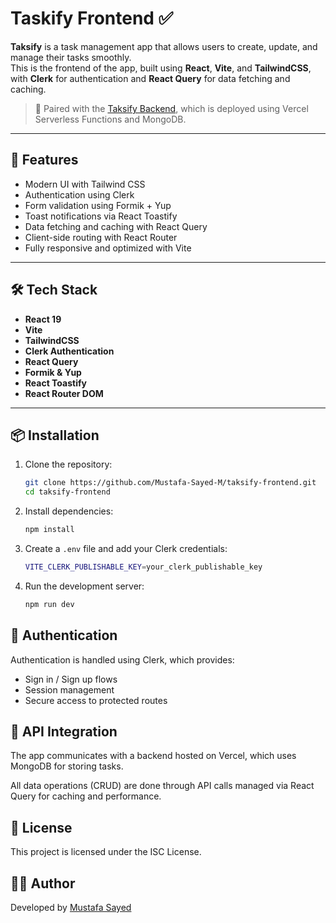 # Taskify Frontend ✅

**Taksify** is a task management app that allows users to create, update, and manage their tasks smoothly.  
This is the frontend of the app, built using **React**, **Vite**, and **TailwindCSS**, with **Clerk** for authentication and **React Query** for data fetching and caching.

> 🔗 Paired with the [Taksify Backend](https://github.com/Mustafa-Sayed-M/Taskify-Backend), which is deployed using Vercel Serverless Functions and MongoDB.

---

## 🚀 Features

- Modern UI with Tailwind CSS
- Authentication using Clerk
- Form validation using Formik + Yup
- Toast notifications via React Toastify
- Data fetching and caching with React Query
- Client-side routing with React Router
- Fully responsive and optimized with Vite

---

## 🛠️ Tech Stack

- **React 19**
- **Vite**
- **TailwindCSS**
- **Clerk Authentication**
- **React Query**
- **Formik & Yup**
- **React Toastify**
- **React Router DOM**

---

## 📦 Installation

1. Clone the repository:

   ```bash
   git clone https://github.com/Mustafa-Sayed-M/taksify-frontend.git
   cd taksify-frontend

2. Install dependencies:

    ```bash
    npm install

3. Create a `.env` file and add your Clerk credentials:

    ```bash
    VITE_CLERK_PUBLISHABLE_KEY=your_clerk_publishable_key

4. Run the development server:

    ```bash
    npm run dev

## 🔐 Authentication

Authentication is handled using Clerk, which provides:

- Sign in / Sign up flows
- Session management
- Secure access to protected routes

## 🔄 API Integration

The app communicates with a backend hosted on Vercel, which uses MongoDB for storing tasks.

All data operations (CRUD) are done through API calls managed via React Query for caching and performance.

## 📄 License

This project is licensed under the ISC License.

## 🧑‍💻 Author

Developed by [Mustafa Sayed](https://www.linkedin.com/in/sh3dowone1/)
